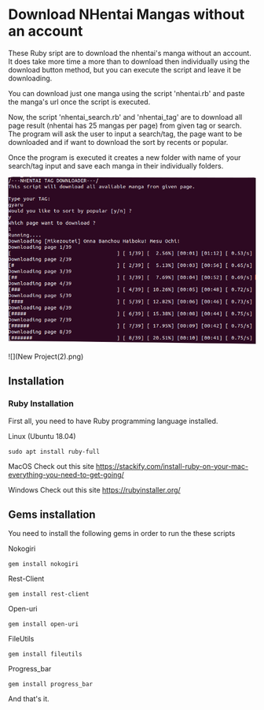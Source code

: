 # Download NHentai Mangas without an account

These Ruby sript are to download the nhentai's manga without an account. It does take more time a more than 
to download then individually using the download button method, but you can execute the script and leave it be downloading.

You can download just one manga using the script 'nhentai.rb' and paste the manga's url once the script is executed.

Now, the script 'nhentai_search.rb' and 'nhentai_tag' are to download all page result (nhentai has 25 mangas per page)
from given tag or search.
The program will ask the user to input a search/tag, the page want to be downloaded and if want to download the sort by
recents or popular.

Once the program is executed it creates a new folder with name of your search/tag input and save each manga in their individually folders.

![](image.png)

![](New Project(2).png)

## Installation
### Ruby Installation

First all, you need to have Ruby programming language installed.

Linux (Ubuntu 18.04)
```
sudo apt install ruby-full
```
MacOS
Check out this site https://stackify.com/install-ruby-on-your-mac-everything-you-need-to-get-going/

Windows
Check out this site https://rubyinstaller.org/


## Gems installation
You need to install the following gems in order to run the these scripts

Nokogiri
```
gem install nokogiri 
```
Rest-Client
```
gem install rest-client
```
Open-uri
```
gem install open-uri
```
FileUtils
```
gem install fileutils
```
Progress_bar
```
gem install progress_bar
```
And that's it.   

